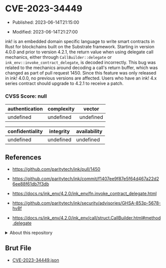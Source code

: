 # CVE-2023-34449

- Published: 2023-06-14T21:15:00

- Modified: 2023-06-14T21:27:00

ink! is an embedded domain specific language to write smart contracts in Rust for blockchains built on the Substrate framework. Starting in version 4.0.0 and prior to version 4.2.1, the return value when using delegate call mechanics, either through `CallBuilder::delegate` or `ink_env::invoke_contract_delegate`, is decoded incorrectly. This bug was related to the mechanics around decoding a call's return buffer, which was changed as part of pull request 1450. Since this feature was only released in ink! 4.0.0, no previous versions are affected. Users who have an ink! 4.x series contract should upgrade to 4.2.1 to receive a patch.

### CVSS Score: **null**

| authentication | complexity | vector |
| --- | --- | --- |
| undefined | undefined | undefined |

| confidentiality | integrity | availability |
| --- | --- | --- |
| undefined | undefined | undefined |

## References

* https://github.com/paritytech/ink/pull/1450

* https://github.com/paritytech/ink/commit/f1407ee9f87e5f64d467a22d26ee88f61db7f3db

* https://docs.rs/ink_env/4.2.0/ink_env/fn.invoke_contract_delegate.html

* https://github.com/paritytech/ink/security/advisories/GHSA-853p-5678-hv8f

* https://docs.rs/ink_env/4.2.0/ink_env/call/struct.CallBuilder.html#method.delegate

<details>
<summary>About this repository</summary> 

  This repository is part of the project [Live Hack CVE](https://github.com/Live-Hack-CVE). Main website can be found [www.live-hack.org](https://www.live-hack.org) 
  
  Made by [Sn0wAlice](https://github.com/Sn0wAlice) for the people that care about security and need to have a feed of the latest CVEs. Hope you enjoy it, don't forget to star the repo and follow me on [Twitter](https://twitter.com/Sn0wAlice) and [Github](https://github.com/Sn0wAlice). And that is my [personnal website](https://www.alice-snow.me/)

  - [Home Page](https://github.com/Live-Hack-CVE)
  - [Framework](https://github.com/Live-Hack-CVE/cve-framework)
  - [CVE database](https://github.com/Live-Hack-CVE/full_database)
  - [Changelog](https://github.com/Live-Hack-CVE/Changelog)
</details>

## Brut File

* [CVE-2023-34449.json](https://raw.githubusercontent.com/Live-Hack-CVE/full_database/main/cves/2023/CVE-2023-34449.json)

